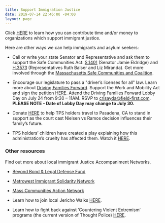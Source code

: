 ```yaml
---
title: Support Immigration Justice
date: 2019-07-14 22:46:00 -04:00
layout: page
---
```


Click [HERE](https://docs.google.com/document/d/e/2PACX-1vTMqS6yDQZAGNdad1FYd6cMwj0EoEzDvkqgVPN0GzKX9UpMEaH1U9QmAhTwB-JOiw8MruJaYHj0VNf9/pub) to learn how you can contribute time and/or money to organizations which support immigrant justice.

Here are other ways we can help immigrants and asylum seekers:

* Call or write your state Senator and Representative and ask them to support the Safe Communities Act: [S.1401](https://malegislature.gov/Bills/191/S1401) (Senator Jamie Eldridge) and [H.3573](https://malegislature.gov/Bills/191/H3573) (Representatives Ruth Balser and Liz Miranda). Get more involved through the [Massachusetts Safe Communities and Coalition](https://www.facebook.com/safecommunitiesma/).


* Encourage our legislature to pass a "driver’s licenses for all" law.  Learn more about [Driving Families Forward](https://www.facebook.com/DrivingFamiliesForward).  Support the Work and Mobility Act and sign the petition [HERE](https://actionnetwork.org/petitions/dff-petition).  Attend the Driving Families Forward Lobby Day on July 24 from 9:30 – 11AM. RSVP to crisayda@field-first.com.  **PLEASE NOTE - Date of Lobby Day may change to July 30.**


* Donate [HERE](https://actionnetwork.org/fundraising/support-the-massachusetts-tps-committee?source=facebook&) to help TPS holders travel to Pasadena, CA to stand in support as the court cast Nielsen vs Ramos decision influences their family’s future.

* TPS holders’ children have created a play explaining how this administration’s cruelty has affected them.  Watch it [HERE](http://guide.bnntv.org:8000/CablecastPublicSite/show/93888?channel=2).

### Other resources

Find out more about local immigrant Justice Accompaniment Networks.

* [Beyond Bond & Legal Defense Fund](https://beyondbondboston.org/)

* [Metrowest Immigrant Solidarity Network](https://fundrazr.com/misnneighborfund?ref=sh_3800Wc_ab_7f8v6FeYGJL7f8v6FeYGJL)

* [Mass Communities Action Network](https://www.mcan.us/new-events)

* Learn how to join local Jericho Walks [HERE](https://www.facebook.com/groups/BAC4J).

* Learn how to fight back against ‘Countering Violent Extremism’ programs (the current version of Thought Police) [HERE](https://facebook.com/MuslimJusticeLeague).